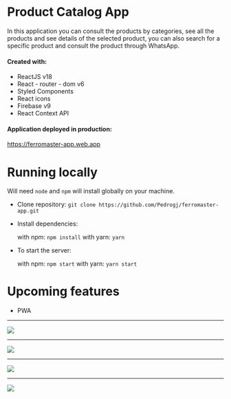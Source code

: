 # Product Catalog App

In this application you can consult the products by categories, see all the products and see details of the selected product, you can also search for a specific product and consult the product through WhatsApp.

#### Created with:

- ReactJS v18
- React - router - dom v6
- Styled Components
- React icons
- Firebase v9
- React Context API

#### Application deployed in production:

https://ferromaster-app.web.app

# Running locally

Will need `node` and `npm` will install globally on your machine.

- Clone repository:
  `git clone https://github.com/Pedrogj/ferromaster-app.git`

- Install dependencies:

  with npm: `npm install`
  with yarn: `yarn`

- To start the server:

  with npm: `npm start`
  with yarn: `yarn start`

# Upcoming features

- PWA

---

![](https://github.com/Pedrogj/ferromaster-app/blob/main/images/img1.jpg)

---

![](https://github.com/Pedrogj/ferromaster-app/blob/main/images/img2.jpg)

---

![](https://github.com/Pedrogj/ferromaster-app/blob/main/images/img3.jpg)

---

![](https://github.com/Pedrogj/ferromaster-app/blob/main/images/img4.jpg)
